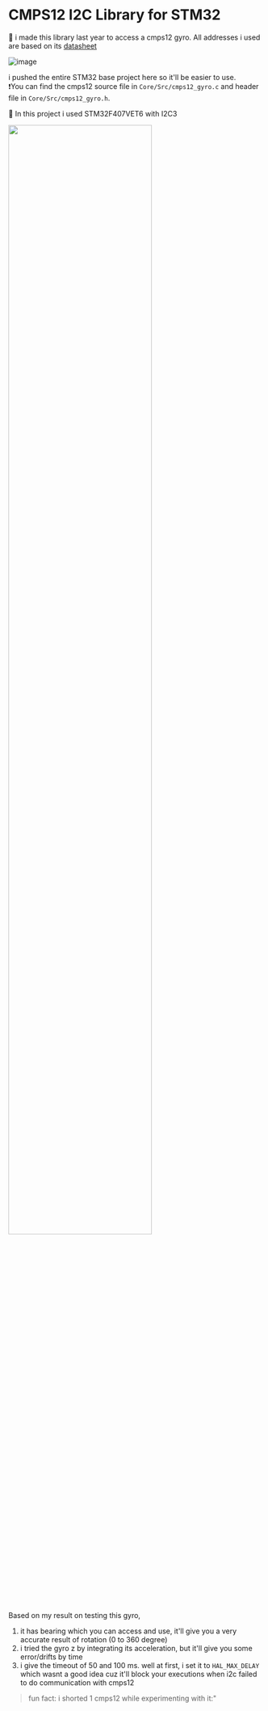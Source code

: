 # CMPS12 I2C Library for STM32

👾 i made this library last year to access a cmps12 gyro. All addresses i used are based on its [datasheet](https://www.robot-electronics.co.uk/files/cmps12.pdf)    

![image](https://github.com/user-attachments/assets/d5319268-ba6a-44fa-8c6d-03880289c292)

i pushed the entire STM32 base project here so it'll be easier to use.      
❗You can find the cmps12 source file in   ```Core/Src/cmps12_gyro.c``` and header file in ```Core/Src/cmps12_gyro.h```.

👾 In this project i used STM32F407VET6 with I2C3   

<img src="https://github.com/user-attachments/assets/5e809354-1a5f-4f44-8543-20ca709cd8a6" width="75%">

Based on my result on testing this gyro,   
1. it has bearing which you can access and use, it'll give you a very accurate result of rotation (0 to 360 degree)   
2. i tried the gyro z by integrating its acceleration, but it'll give you some error/drifts by time    
3. i give the timeout of 50 and 100 ms. well at first, i set it to ```HAL_MAX_DELAY``` which wasnt a good idea cuz it'll block your executions when i2c failed to do communication with cmps12 

> fun fact: i shorted 1 cmps12 while experimenting with it:"
